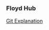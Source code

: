 ### Floyd Hub

[Git Explanation](https://github.com/ludwiktrammer/deep-learning/tree/master/image-classification?utm_medium=email&utm_campaign=2017-03-14_dlnd_floydhub&utm_source=blueshift&utm_content=2017-03-14_dlnd_floydhub&bsft_eid=73a9a670-7cca-4b4e-b972-bd7a9f9bcb3f&bsft_clkid=9813e5c5-082d-4300-afd1-f0e849631ede&bsft_uid=facf0805-81f4-44fc-a5f9-9d64d0a01d61&bsft_mid=807ec794-4e4c-43ba-8f75-418224ccd7a9)